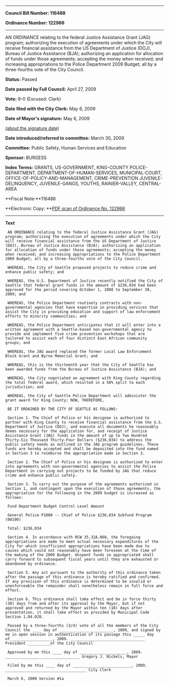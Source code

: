 

********

**Council Bill Number: 116488**
   
**Ordinance Number: 122966**
********

 AN ORDINANCE relating to the federal Justice Assistance Grant (JAG) program; authorizing the execution of agreements under which the City will receive financial assistance from the US Department of Justice (DOJ), Bureau of Justice Assistance (BJA); authorizing an application for allocation of funds under those agreements; accepting the money when received; and increasing appropriations to the Police Department 2009 Budget; all by a three-fourths vote of the City Council.

**Status:** Passed
   
**Date passed by Full Council:** April 27, 2009
   
**Vote:** 8-0 (Excused: Clark)
   
**Date filed with the City Clerk:** May 6, 2009
   
**Date of Mayor's signature:** May 6, 2009
   
[(about the signature date)](/~public/approvaldate.htm)
   
   
   
**Date introduced/referred to committee:** March 30, 2009
   
**Committee:** Public Safety, Human Services and Education
   
**Sponsor:** BURGESS
   
   
**Index Terms:** GRANTS, US-GOVERNMENT, KING-COUNTY POLICE-DEPARTMENT, DEPARTMENT-OF-HUMAN-SERVICES, MUNICIPAL-COURT, OFFICE-OF-POLICY-AND-MANAGEMENT, CRIME-PREVENTION JUVENILE-DELINQUENCY, JUVENILE-GANGS, YOUTHS, RAINIER-VALLEY, CENTRAL-AREA

**Fiscal Note:**116488

**Electronic Copy: **[PDF scan of Ordinance No. 122966](/~archives/Ordinances/Ord_122966.pdf)

********

**Text**
   
```
 AN ORDINANCE relating to the federal Justice Assistance Grant (JAG) program; authorizing the execution of agreements under which the City will receive financial assistance from the US Department of Justice (DOJ), Bureau of Justice Assistance (BJA); authorizing an application for allocation of funds under those agreements; accepting the money when received; and increasing appropriations to the Police Department 2009 Budget; all by a three-fourths vote of the City Council.

 WHEREAS, the City of Seattle proposed projects to reduce crime and enhance public safety; and

 WHEREAS, the U.S. Department of Justice recently notified the City of Seattle that federal grant funds in the amount of $236,034 had been approved for the period covering October 1, 2008 to September 30, 2009; and

 WHEREAS, the Police Department routinely contracts with non- governmental agencies that have expertise in providing services that assist the City in providing education and support of law enforcement efforts to minority communities; and

 WHEREAS, the Police Department anticipates that it will enter into a written agreement with a Seattle-based non-governmental agency to provide and implement five crime prevention workshops that are tailored to assist each of four distinct East African community groups; and

 WHEREAS, the JAG award replaced the former Local Law Enforcement Block Grant and Byrne Memorial Grant; and

 WHEREAS, this is the thirteenth year that the City of Seattle has been awarded funds from the Bureau of Justice Assistance (BJA); and

 WHEREAS, the City negotiated an agreement with King County regarding the total federal award, which resulted in a 50% split to each jurisdiction; and

 WHEREAS, the City of Seattle Police Department will administer the grant award for King County; NOW, THEREFORE,

 BE IT ORDAINED BY THE CITY OF SEATTLE AS FOLLOWS:

 Section 1. The Chief of Police or his designee is authorized to partner with King County to receive financial assistance from the U.S. Department of Justice (DOJ), and execute all documents he reasonably deems necessary for the application for, and receipt of Justice Assistance Grant (JAG) funds in the amount of up to Two Hundred Thirty-Six Thousand Thirty-Four Dollars ($236,034) to address the public safety needs as outlined in the JAG program guidelines. These funds are hereby accepted and shall be deposited into the fund named in Section 3 to reimburse the appropriation made in Section 3.

 Section 2. The Chief of Police or his designee is authorized to enter into agreements with non-governmental agencies to assist the Police Department in carrying out projects to be funded by JAG that reduce crime and enhance public safety.

 Section 3. To carry out the purpose of the agreements authorized in Section 1, and contingent upon the execution of those agreements, the appropriation for the following in the 2009 budget is increased as follows:

 Fund Department Budget Control Level Amount

 General Police P1000 -- Chief of Police $236,034 Subfund Program (00100)

 Total: $236,034

 Section 4. In accordance with RCW 35.32A.060, the foregoing appropriations are made to meet actual necessary expenditures of the City for which insufficient appropriations have been made due to causes which could not reasonably have been foreseen at the time of the making of the 2009 Budget. Unspent funds so appropriated shall carry forward to subsequent fiscal years until they are exhausted or abandoned by ordinance.

 Section 5. Any act pursuant to the authority of this ordinance taken after the passage of this ordinance is hereby ratified and confirmed. If any provision of this ordinance is determined to be invalid or unenforceable the remainder shall nonetheless remain in full force and effect.

 Section 6. This ordinance shall take effect and be in force thirty (30) days from and after its approval by the Mayor, but if not approved and returned by the Mayor within ten (10) days after presentation, it shall take effect as provided by Municipal Code Section 1.04.020.

 Passed by a three-fourths (3/4) vote of all the members of the City Council the ____ day of ________________________, 2009, and signed by me in open session in authentication of its passage this _____ day of___________________, 2009. _________________________________ President __________of the City Council

 Approved by me this ____ day of _____________________, 2009. _________________________________ Gregory J. Nickels, Mayor

 Filed by me this ____ day of __________________________, 2009. ____________________________________ City Clerk

 March 6, 2009 Version #1a

```

